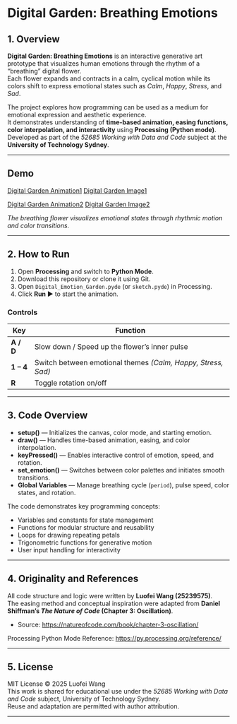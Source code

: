 # Digital Garden: Breathing Emotions

## 1. Overview
**Digital Garden: Breathing Emotions** is an interactive generative art prototype that visualizes human emotions through the rhythm of a “breathing” digital flower.  
Each flower expands and contracts in a calm, cyclical motion while its colors shift to express emotional states such as *Calm*, *Happy*, *Stress*, and *Sad*.  

The project explores how programming can be used as a medium for emotional expression and aesthetic experience.  
It demonstrates understanding of **time-based animation, easing functions, color interpolation, and interactivity** using **Processing (Python mode)**.  
Developed as part of the *52685 Working with Data and Code* subject at the **University of Technology Sydney**.

---
## Demo
[Digital Garden Animation1](demo1.gif)                [Digital Garden Image1](demo1.png)

[Digital Garden Animation2](demo2.gif)                [Digital Garden Image2](demo2.png)

*The breathing flower visualizes emotional states through rhythmic motion and color transitions.*

---

## 2. How to Run
1. Open **Processing** and switch to **Python Mode**.  
2. Download this repository or clone it using Git.  
3. Open `Digital_Emotion_Garden.pyde` (or `sketch.pyde`) in Processing.  
4. Click **Run ▶** to start the animation.

### Controls
| Key | Function |
|-----|-----------|
| **A / D** | Slow down / Speed up the flower’s inner pulse |
| **1 – 4** | Switch between emotional themes *(Calm, Happy, Stress, Sad)* |
| **R** | Toggle rotation on/off |

---

## 3. Code Overview
- **setup()** — Initializes the canvas, color mode, and starting emotion.  
- **draw()** — Handles time-based animation, easing, and color interpolation.  
- **keyPressed()** — Enables interactive control of emotion, speed, and rotation.  
- **set_emotion()** — Switches between color palettes and initiates smooth transitions.  
- **Global Variables** — Manage breathing cycle (`period`), pulse speed, color states, and rotation.  

The code demonstrates key programming concepts:
- Variables and constants for state management  
- Functions for modular structure and reusability  
- Loops for drawing repeating petals  
- Trigonometric functions for generative motion  
- User input handling for interactivity  

---

## 4. Originality and References
All code structure and logic were written by **Luofei Wang (25239575)**.  
The easing method and conceptual inspiration were adapted from **Daniel Shiffman’s _The Nature of Code_ (Chapter 3: Oscillation)**.  
- Source: https://natureofcode.com/book/chapter-3-oscillation/  

Processing Python Mode Reference: https://py.processing.org/reference/

---

## 5. License
MIT License © 2025 Luofei Wang  
This work is shared for educational use under the *52685 Working with Data and Code* subject, University of Technology Sydney.  
Reuse and adaptation are permitted with author attribution.

---
